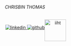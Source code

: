 ###### <div align="center">CHRISBIN THOMAS</div>
<br/>
<div align="center">
<a href="https://linkedin.com/in/chrisbin-thomas-334744195" target="_blank">
<img src=https://img.shields.io/badge/linkedin-%231E77B5.svg?&style=for-the-badge&logo=linkedin&logoColor=white alt=linkedin style="margin-bottom: 10px;" />
</a>
<a href="https://github.com/chrisbin95" target="_blank">
<img src=https://img.shields.io/badge/github-%2324292e.svg?&style=for-the-badge&logo=github&logoColor=white alt=github style="margin-bottom: 10px;" />
</a>  
 <a href="https://github.com/chrisbin95/Data-Science-IIHT" target="_blank">
<img src=https://images.credly.com/images/13a3eba1-55b5-4db0-82c3-8e4b768c8348/blob.png alt=iiht style="width:70px;position:absolute;top:119px;margin-bottom: 10px;" />
</a>  
</div>

<br/>




